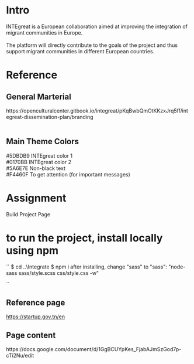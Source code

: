 <h1>Intro</h1>
INTEgreat is a European collaboration aimed at improving the integration of migrant communities in Europe. </br></br>The platform will directly contribute to the goals of the project and thus support migrant communities in different European countries.

<h1>Reference</h1>
<h2>General Marterial</h2>
https://openculturalcenter.gitbook.io/integreat/pKqBwbQmOtKKzxJrq5ff/integreat-dissemination-plan/branding
</br></br>
<h2> Main Theme Colors</h2>
  #5DBDB9 INTEgreat color 1
</br>
  #0170BB INTEgreat color 2
</br>
  #5A6E7E Non-black text
</br>
  #F4460F To get attention (for important messages)
  </br>

<h1>Assignment</h1>

Build Project Page
# to run the project, install locally using npm
``
$ cd ..\Integrate
$ npm i
after installing, change "sass" to "sass": "node-sass sass/style.scss css/style.css -w"


``
<h2>
Reference page 
</h2>

https://startup.gov.tn/en
</br>
<h2>Page content</h2>
https://docs.google.com/document/d/1GgBCUYpKes_FjabAJmSzGod7p-cTi2Nu/edit

